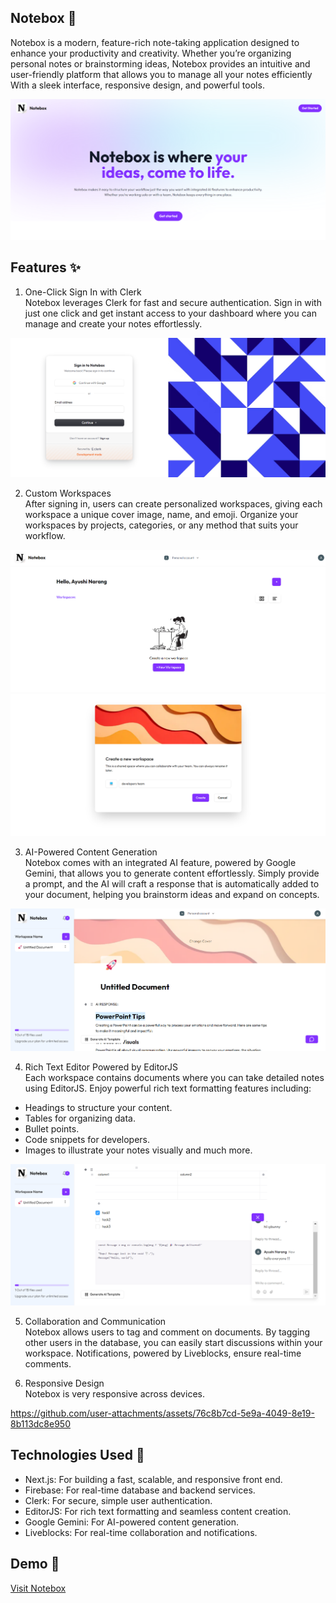 ## Notebox 🚀

Notebox is a modern, feature-rich note-taking application designed to enhance your productivity and creativity. Whether you’re organizing personal notes  or brainstorming ideas, Notebox provides an intuitive and user-friendly platform that allows you to manage all your notes efficiently With a sleek interface, responsive design, and powerful tools.

![Home Image](./assets/homeview.png)

## Features ✨

1. One-Click Sign In with Clerk  
Notebox leverages Clerk for fast and secure authentication. Sign in with just one click and get instant access to your dashboard where you can manage and create your notes effortlessly.

![Login Image](./assets/loginview.png)

2. Custom Workspaces  
After signing in, users can create personalized workspaces, giving each workspace a unique cover image, name, and emoji. Organize your workspaces by projects, categories, or any method that suits your workflow.

![Dashboard Image](./assets/dashboardview.png)
![Create workspace Image](./assets/createworkspace.png)

3. AI-Powered Content Generation  
Notebox comes with an integrated AI feature, powered by Google Gemini, that allows you to generate content effortlessly. Simply provide a prompt, and the AI will craft a response that is automatically added to your document, helping you brainstorm ideas and expand on concepts.

![workspace Image](./assets/workspacedocument.png)

4. Rich Text Editor Powered by EditorJS  
Each workspace contains documents where you can take detailed notes using EditorJS. Enjoy powerful rich text formatting features including:

- Headings to structure your content.
- Tables for organizing data.
- Bullet points.
- Code snippets for developers.
- Images to illustrate your notes visually and much more.

![workspace Image](./assets/workspace2.png)

5. Collaboration and Communication  
Notebox allows users to tag and comment on documents. By tagging other users in the database, you can easily start discussions within your workspace. Notifications, powered by Liveblocks, ensure real-time comments.

6. Responsive Design  
Notebox is very responsive across devices.

https://github.com/user-attachments/assets/76c8b7cd-5e9a-4049-8e19-8b113dc8e950

## Technologies Used 🚀

- Next.js: For building a fast, scalable, and responsive front end.
- Firebase: For real-time database and backend services.
- Clerk: For secure, simple user authentication.
- EditorJS: For rich text formatting and seamless content creation.
- Google Gemini: For AI-powered content generation.
- Liveblocks: For real-time collaboration and notifications.

## Demo 🎨

[Visit Notebox](https://notebox-mu.vercel.app/)

